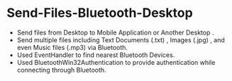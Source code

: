 # Send-Files-Bluetooth-Desktop
* Send files from Desktop to Mobile Application or Another Desktop .
* Send multiple files including Text Documents (.txt) , Images (.jpg) , and even Music files (.mp3) via Bluetooth.
* Used EventHandler<BluetoothWin32AuthenticationEventArgs> to find nearest Bluetooth Devices.
* Used BluetoothWin32Authentication to provide authentication while connecting through Bluetooth.
